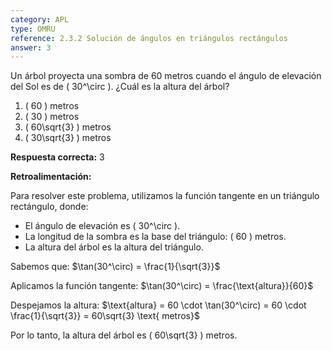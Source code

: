 ```yaml
---
category: APL
type: OMRU
reference: 2.3.2 Solución de ángulos en triángulos rectángulos
answer: 3
---
```


Un árbol proyecta una sombra de 60 metros cuando el ángulo de elevación del Sol es de \( 30^\circ \). ¿Cuál es la altura del árbol?

1. \( 60 \) metros
2. \( 30 \) metros
3. \( 60\sqrt{3} \) metros
4. \( 30\sqrt{3} \) metros

**Respuesta correcta:** 3

**Retroalimentación:**

Para resolver este problema, utilizamos la función tangente en un triángulo rectángulo, donde:

- El ángulo de elevación es \( 30^\circ \).
- La longitud de la sombra es la base del triángulo: \( 60 \) metros.
- La altura del árbol es la altura del triángulo.

Sabemos que: $\tan(30^\circ) = \frac{1}{\sqrt{3}}$

Aplicamos la función tangente: $\tan(30^\circ) = \frac{\text{altura}}{60}$

Despejamos la altura: $\text{altura} = 60 \cdot \tan(30^\circ) = 60 \cdot \frac{1}{\sqrt{3}} = 60\sqrt{3} \text{ metros}$

Por lo tanto, la altura del árbol es \( 60\sqrt{3} \) metros.
